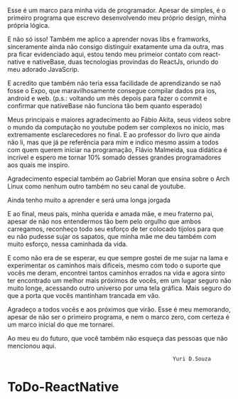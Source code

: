 Esse é um marco para minha vida de programador.
Apesar de simples, é o primeiro programa que escrevo desenvolvendo meu
próprio design, minha própria lógica.

E não só isso!
Também me aplico a aprender novas libs e framworks, sinceramente ainda 
não consigo distinguir exatamente uma da outra, mas pra ficar evidenciado aqui, estou tendo meu primeior contato com react-native e nativeBase, duas tecnologias provindas do ReactJs, oriundo do meu adorado JavaScrip.

E acredito que também não teria essa facilidade de aprendizando se naõ fosse o Expo, que maravilhosamente consegue compilar dados pra ios, android e web.
(p.s.: voltando um mês depois para fazer o commit e confirmar que nativeBase não funciona tão bem quanto esperado)

Meus principais e maiores agradecimento ao Fábio Akita, seus videos sobre o mundo da computação no youtube podem ser complexos no inicio, mas extremamente esclarecedores no final.
E ao professor do livro que ainda não li, mas que já pe referência para mim e indico mesmo assim a todos com quem querem iniciar na programação,
Flávio Malmeida, sua didática é incrível e espero me tornar 10% somado desses grandes programadores aos quais me inspiro.

Agradecimento especial também ao Gabriel Moran que ensina sobre o Arch Linux como nenhum outro também no seu canal de youtube.

Ainda tenho muito a aprender e será uma longa jorgada

E ao final, meus pais, minha querida e amada mãe, e meu fraterno pai, apesar de não nos entendermos tão bem pelo orgulho que ambos carregamos, reconheço todo seu esforço de ter colocado tijolos para que eu não pudesse sujar os sapatos, que minha mãe me deu também com muito esforço, nessa caminhada da vida.

E como não era de se esperar, eu que sempre gostei de me sujar na lama e experimentar os caminhos mais dificeis, mesmo com todo o suporte que vocês me deram, encontrei tantos  caminhos errados na vida e agora sinto ter encontrado um melhor mais próximos de vocês, em um lugar seguro não muito longe, acessando outro universo por uma tela gráfica. Mais seguro do que a porta que vocês mantinham trancada em vão.  

Agradeço a todos vocês e aos próximos que virão. Esse é meu memorando, apesar de não ser o primeiro programa, e nem o marco zero, com certeza é um marco inicial do que me tornarei.

Ao meu eu do futuro, que você também não esqueça das pessoas que não mencionou aqui.


                                                        Yuri D.Souza
# ToDo-ReactNative
